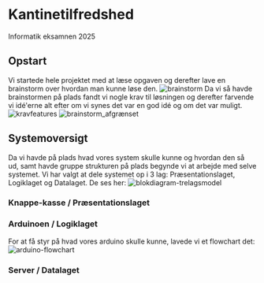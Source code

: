 # Kantinetilfredshed
Informatik eksamnen 2025

## Opstart
Vi startede hele projektet med at læse opgaven og derefter lave en brainstorm over hvordan man kunne løse den.
![brainstorm](https://github.com/user-attachments/assets/55b62f28-e19b-47f2-abf4-e8fdc6c43e21)
Da vi så havde brainstormen på plads fandt vi nogle krav til løsningen og derefter farvende vi idé'erne alt efter om vi synes det var en god idé og om det var muligt.
![kravfeatures](https://github.com/user-attachments/assets/ed3a3d63-d905-458a-bf46-b621b74b4859)
![brainstorm_afgrænset](https://github.com/user-attachments/assets/cfc68d32-98df-477f-b8ac-485239ecaf4d)

## Systemoversigt
Da vi havde på plads hvad vores system skulle kunne og hvordan den så ud, samt havde gruppe strukturen på plads begynde vi at arbejde med selve systemet. Vi har valgt at dele systemet op i 3 lag: Præsentationslaget, Logiklaget og Datalaget. De ses her:
![blokdiagram-trelagsmodel](https://github.com/user-attachments/assets/091d3a0d-d28d-4ce8-85f0-74b8ea3bc236)

### Knappe-kasse / Præsentationslaget

### Arduinoen / Logiklaget
For at få styr på hvad vores arduino skulle kunne, lavede vi et flowchart det: <br> 
![arduino-flowchart](https://github.com/user-attachments/assets/69af8b53-af36-49c7-9628-9e0a50cd4c07)

### Server / Datalaget
